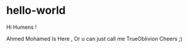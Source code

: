# hello-world

Hi Humens !

Ahmed Mohamed Is Here , Or u can just call me TrueOblivion Cheers ;)







